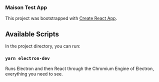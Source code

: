 ### Maison Test App

This project was bootstrapped with [Create React App](https://github.com/facebook/create-react-app).

## Available Scripts

In the project directory, you can run:

### `yarn electron-dev`

Runs Electron and then React through the Chromium Engine of Electron, everything you need to see.
